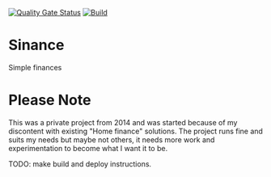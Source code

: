 [![Quality Gate Status](https://sonarcloud.io/api/project_badges/measure?project=maartenvana_sinance&metric=alert_status)](https://sonarcloud.io/dashboard?id=maartenvana_sinance)
[![Build](https://github.com/maartenvana/sinance/actions/workflows/build.yml/badge.svg)](https://github.com/maartenvana/sinance/actions/workflows/build.yml)

# Sinance
Simple finances

# Please Note
This was a private project from 2014 and was started because of my discontent with existing "Home finance" solutions. The project runs fine and suits my needs but maybe not others, it needs more work and experimentation to become what I want it to be.

TODO: make build and deploy instructions.

